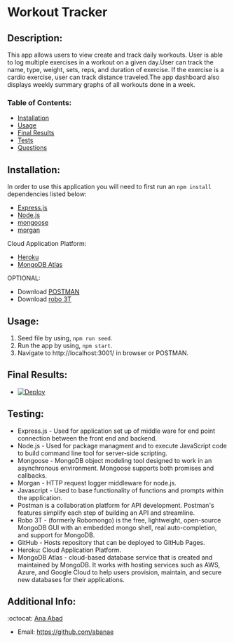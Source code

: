 # Workout Tracker

## Description:
This app allows users to  view create and track daily workouts. User is able to log multiple exercises in a workout on a given day.User can track the name, type, weight, sets, reps, and duration of exercise. If the exercise is a cardio exercise, user can track distance traveled.The app dashboard also displays weekly summary graphs of all workouts done in a week.
 

   ### Table of Contents:

   - [Installation](#installation)
   - [Usage](#usage)
   - [Final Results](#final-results)
   - [Tests](#testing)
   - [Questions](#additional-info)


## Installation:
  In order to use this application you will need to first run an `npm install` dependencies listed below:
- [Express.js](https://expressjs.com/)
- [Node.js](https://nodejs.org/en/)
- [mongoose](https://www.npmjs.com/package/mongoose)
- [morgan](https://www.npmjs.com/package/morgan)

Cloud Application Platform:
- [Heroku](https://www.heroku.com/) 
- [MongoDB Atlas](https://www.mongodb.com/cloud/atlas)

 OPTIONAL:
- Download [POSTMAN](https://www.postman.com/)
- Download [robo 3T](https://robomongo.org/)


## Usage:
1. Seed file by using, `npm run seed`. 
2. Run the app by using, `npm start`. 
3. Navigate to http://localhost:3001/ in browser or  POSTMAN.



## Final Results:
- [![Deploy](https://www.herokucdn.com/deploy/button.svg)](https://gentle-springs-68577.herokuapp.com/)


## Testing:
- Express.js - Used for application set up of middle ware for end point connection between the front end and backend.
- Node.js - Used for package managment and to execute JavaScript code to build command line tool for server-side scripting.
- Mongoose - MongoDB object modeling tool designed to work in an asynchronous environment. Mongoose supports both promises and callbacks.
- Morgan - HTTP request logger middleware for node.js.
- Javascript - Used to base functionality of functions and prompts within the application.
- Postman is a collaboration platform for API development. Postman's features simplify each step of building an API and streamline. 
- Robo 3T - (formerly Robomongo) is the free, lightweight, open-source MongoDB GUI with an embedded mongo shell, real auto-completion, and support for MongoDB.
- GitHub - Hosts repository that can be deployed to GitHub Pages. 
- Heroku: Cloud Application Platform.
- MongoDB Atlas -  cloud-based database service that is created and maintained by MongoDB. It works with hosting services such as AWS, Azure, and Google Cloud to help users provision, maintain, and secure new databases for their applications.

## Additional Info:
:octocat: [Ana Abad](https://github.com/abanae)
- Email: https://github.com/abanae 

